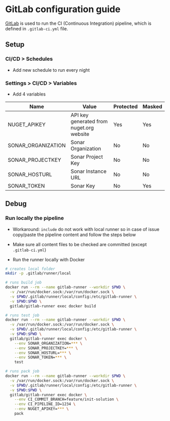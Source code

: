 # GitLab configuration guide

[GitLab](https://gitlab.com/) is used to run the CI (Continuous Integration) pipeline, which is defined in `.gitlab-ci.yml` file.

## Setup

### CI/CD > Schedules

* Add new schedule to run every night

### Settings > CI/CD > Variables

* Add 4 variables

Name | Value | Protected | Masked
---- | ----- | --------- | ------
NUGET_APIKEY | API key generated from nuget.org website | Yes | Yes
SONAR_ORGANIZATION | Sonar Organization | No | No
SONAR_PROJECTKEY | Sonar Project Key | No | No
SONAR_HOSTURL | Sonar Instance URL | No | No
SONAR_TOKEN | Sonar Key | No | Yes

## Debug

### Run locally the pipeline

* Workaround: `include` do not work with local runner so in case of issue copy/paste the pipeline content and follow the steps below

* Make sure all content files to be checked are committed (except `.gitlab-ci.yml`)

* Run the runner locally with Docker

```bash
# creates local folder
mkdir -p .gitlab/runner/local

# runs build job
docker run --rm --name gitlab-runner --workdir $PWD \
  -v /var/run/docker.sock:/var/run/docker.sock \
  -v $PWD/.gitlab/runner/local/config:/etc/gitlab-runner \
  -v $PWD:$PWD \
  gitlab/gitlab-runner exec docker build

# runs test job
docker run --rm --name gitlab-runner --workdir $PWD \
  -v /var/run/docker.sock:/var/run/docker.sock \
  -v $PWD/.gitlab/runner/local/config:/etc/gitlab-runner \
  -v $PWD:$PWD \
  gitlab/gitlab-runner exec docker \
    --env SONAR_ORGANIZATION=*** \
    --env SONAR_PROJECTKEY=*** \
    --env SONAR_HOSTURL=*** \
    --env SONAR_TOKEN=*** \
    test

# runs pack job
docker run --rm --name gitlab-runner --workdir $PWD \
  -v /var/run/docker.sock:/var/run/docker.sock \
  -v $PWD/.gitlab/runner/local/config:/etc/gitlab-runner \
  -v $PWD:$PWD \
  gitlab/gitlab-runner exec docker \
    --env CI_COMMIT_BRANCH=feature/init-solution \
    --env CI_PIPELINE_ID=1234 \
    --env NUGET_APIKEY=*** \
    pack
```
